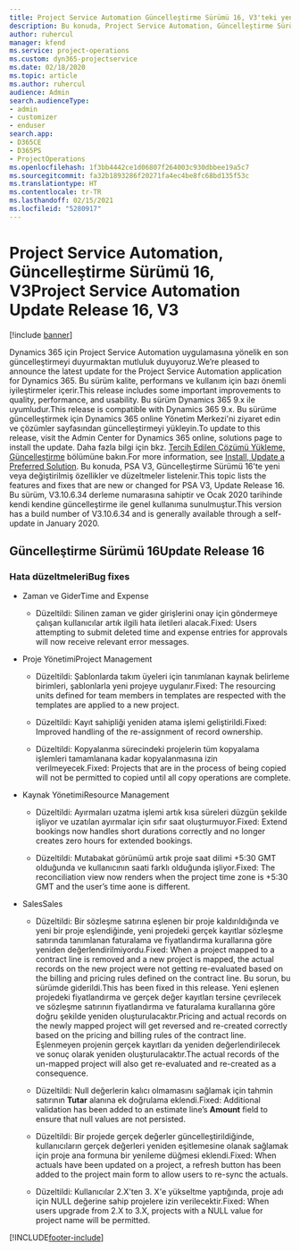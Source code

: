 ```yaml
---
title: Project Service Automation Güncelleştirme Sürümü 16, V3'teki yenilikler veya değişiklikler
description: Bu konuda, Project Service Automation, Güncelleştirme Sürümü 16, V3'teki özellikler ve düzeltmeler listelenir.
author: ruhercul
manager: kfend
ms.service: project-operations
ms.custom: dyn365-projectservice
ms.date: 02/18/2020
ms.topic: article
ms.author: ruhercul
audience: Admin
search.audienceType:
- admin
- customizer
- enduser
search.app:
- D365CE
- D365PS
- ProjectOperations
ms.openlocfilehash: 1f3bb4442ce1d06807f264003c930dbbee19a5c7
ms.sourcegitcommit: fa32b1893286f20271fa4ec4be8fc68bd135f53c
ms.translationtype: HT
ms.contentlocale: tr-TR
ms.lasthandoff: 02/15/2021
ms.locfileid: "5280917"
---
```

# <a name="project-service-automation-update-release-16-v3"></a><span data-ttu-id="0769d-103">Project Service Automation, Güncelleştirme Sürümü 16, V3</span><span class="sxs-lookup"><span data-stu-id="0769d-103">Project Service Automation Update Release 16, V3</span></span>

[!include [banner](../includes/psa-now-project-operations.md)]

<span data-ttu-id="0769d-104">Dynamics 365 için Project Service Automation uygulamasına yönelik en son güncelleştirmeyi duyurmaktan mutluluk duyuyoruz.</span><span class="sxs-lookup"><span data-stu-id="0769d-104">We’re pleased to announce the latest update for the Project Service Automation application for Dynamics 365.</span></span> <span data-ttu-id="0769d-105">Bu sürüm kalite, performans ve kullanım için bazı önemli iyileştirmeler içerir.</span><span class="sxs-lookup"><span data-stu-id="0769d-105">This release includes some important improvements to quality, performance, and usability.</span></span>  <span data-ttu-id="0769d-106">Bu sürüm Dynamics 365 9.x ile uyumludur.</span><span class="sxs-lookup"><span data-stu-id="0769d-106">This release is compatible with Dynamics 365 9.x.</span></span> <span data-ttu-id="0769d-107">Bu sürüme güncelleştirmek için Dynamics 365 online Yönetim Merkezi'ni ziyaret edin ve çözümler sayfasından güncelleştirmeyi yükleyin.</span><span class="sxs-lookup"><span data-stu-id="0769d-107">To update to this release, visit the Admin Center for Dynamics 365 online, solutions page to install the update.</span></span> <span data-ttu-id="0769d-108">Daha fazla bilgi için bkz. [Tercih Edilen Çözümü Yükleme, Güncelleştirme](https://docs.microsoft.com/dynamics365/project-service/upgrade-psa-home-page) bölümüne bakın.</span><span class="sxs-lookup"><span data-stu-id="0769d-108">For more information, see [Install, Update a Preferred Solution](https://docs.microsoft.com/dynamics365/project-service/upgrade-psa-home-page).</span></span>
<span data-ttu-id="0769d-109">Bu konuda, PSA V3, Güncelleştirme Sürümü 16'te yeni veya değiştirilmiş özellikler ve düzeltmeler listelenir.</span><span class="sxs-lookup"><span data-stu-id="0769d-109">This topic lists the features and fixes that are new or changed for PSA V3, Update Release 16.</span></span> <span data-ttu-id="0769d-110">Bu sürüm, V3.10.6.34 derleme numarasına sahiptir ve Ocak 2020 tarihinde kendi kendine güncelleştirme ile genel kullanıma sunulmuştur.</span><span class="sxs-lookup"><span data-stu-id="0769d-110">This version has a build number of V3.10.6.34 and is generally available through a self-update in January 2020.</span></span>


## <a name="update-release-16"></a><span data-ttu-id="0769d-111">Güncelleştirme Sürümü 16</span><span class="sxs-lookup"><span data-stu-id="0769d-111">Update Release 16</span></span>

### <a name="bug-fixes"></a><span data-ttu-id="0769d-112">Hata düzeltmeleri</span><span class="sxs-lookup"><span data-stu-id="0769d-112">Bug fixes</span></span>

-   <span data-ttu-id="0769d-113">Zaman ve Gider</span><span class="sxs-lookup"><span data-stu-id="0769d-113">Time and Expense</span></span>

    -   <span data-ttu-id="0769d-114">Düzeltildi: Silinen zaman ve gider girişlerini onay için göndermeye çalışan kullanıcılar artık ilgili hata iletileri alacak.</span><span class="sxs-lookup"><span data-stu-id="0769d-114">Fixed: Users attempting to submit deleted time and expense entries for approvals will now receive relevant error messages.</span></span>

-   <span data-ttu-id="0769d-115">Proje Yönetimi</span><span class="sxs-lookup"><span data-stu-id="0769d-115">Project Management</span></span>

    -   <span data-ttu-id="0769d-116">Düzeltildi: Şablonlarda takım üyeleri için tanımlanan kaynak belirleme birimleri, şablonlarla yeni projeye uygulanır.</span><span class="sxs-lookup"><span data-stu-id="0769d-116">Fixed: The resourcing units defined for team members in templates are respected with the templates are applied to a new project.</span></span>

    -   <span data-ttu-id="0769d-117">Düzeltildi: Kayıt sahipliği yeniden atama işlemi geliştirildi.</span><span class="sxs-lookup"><span data-stu-id="0769d-117">Fixed: Improved handling of the re-assignment of record ownership.</span></span>

    -   <span data-ttu-id="0769d-118">Düzeltildi: Kopyalanma sürecindeki projelerin tüm kopyalama işlemleri tamamlanana kadar kopyalanmasına izin verilmeyecek.</span><span class="sxs-lookup"><span data-stu-id="0769d-118">Fixed: Projects that are in the process of being copied will not be permitted to copied until all copy operations are complete.</span></span>

-   <span data-ttu-id="0769d-119">Kaynak Yönetimi</span><span class="sxs-lookup"><span data-stu-id="0769d-119">Resource Management</span></span>

    -   <span data-ttu-id="0769d-120">Düzeltildi: Ayırmaları uzatma işlemi artık kısa süreleri düzgün şekilde işliyor ve uzatılan ayırmalar için sıfır saat oluşturmuyor.</span><span class="sxs-lookup"><span data-stu-id="0769d-120">Fixed: Extend bookings now handles short durations correctly and no longer creates zero hours for extended bookings.</span></span>

    -   <span data-ttu-id="0769d-121">Düzeltildi: Mutabakat görünümü artık proje saat dilimi +5:30 GMT olduğunda ve kullanıcının saati farklı olduğunda işliyor.</span><span class="sxs-lookup"><span data-stu-id="0769d-121">Fixed: The reconciliation view now renders when the project time zone is +5:30 GMT and the user’s time aone is different.</span></span>

-   <span data-ttu-id="0769d-122">Sales</span><span class="sxs-lookup"><span data-stu-id="0769d-122">Sales</span></span>

    -   <span data-ttu-id="0769d-123">Düzeltildi: Bir sözleşme satırına eşlenen bir proje kaldırıldığında ve yeni bir proje eşlendiğinde, yeni projedeki gerçek kayıtlar sözleşme satırında tanımlanan faturalama ve fiyatlandırma kurallarına göre yeniden değerlendirilmiyordu.</span><span class="sxs-lookup"><span data-stu-id="0769d-123">Fixed: When a project mapped to a contract line is removed and a new project is mapped, the actual records on the new project were not getting re-evaluated based on the billing and pricing rules defined on the contract line.</span></span> <span data-ttu-id="0769d-124">Bu sorun, bu sürümde giderildi.</span><span class="sxs-lookup"><span data-stu-id="0769d-124">This has been fixed in this release.</span></span> <span data-ttu-id="0769d-125">Yeni eşlenen projedeki fiyatlandırma ve gerçek değer kayıtları tersine çevrilecek ve sözleşme satırının fiyatlandırma ve faturalama kurallarına göre doğru şekilde yeniden oluşturulacaktır.</span><span class="sxs-lookup"><span data-stu-id="0769d-125">Pricing and actual records on the newly mapped project will get reversed and re-created correctly based on the pricing and billing rules of the contract line.</span></span> <span data-ttu-id="0769d-126">Eşlenmeyen projenin gerçek kayıtları da yeniden değerlendirilecek ve sonuç olarak yeniden oluşturulacaktır.</span><span class="sxs-lookup"><span data-stu-id="0769d-126">The actual records of the un-mapped project will also get re-evaluated and re-created as a consequence.</span></span>

    -   <span data-ttu-id="0769d-127">Düzeltildi: Null değerlerin kalıcı olmamasını sağlamak için tahmin satırının **Tutar** alanına ek doğrulama eklendi.</span><span class="sxs-lookup"><span data-stu-id="0769d-127">Fixed: Additional validation has been added to an estimate line’s **Amount** field to ensure that null values are not persisted.</span></span>

    -   <span data-ttu-id="0769d-128">Düzeltildi: Bir projede gerçek değerler güncelleştirildiğinde, kullanıcıların gerçek değerleri yeniden eşitlemesine olanak sağlamak için proje ana formuna bir yenileme düğmesi eklendi.</span><span class="sxs-lookup"><span data-stu-id="0769d-128">Fixed: When actuals have been updated on a project, a refresh button has been added to the project main form to allow users to re-sync the actuals.</span></span>

    -   <span data-ttu-id="0769d-129">Düzeltildi: Kullanıcılar 2.X'ten 3. X'e yükseltme yaptığında, proje adı için NULL değerine sahip projelere izin verilecektir.</span><span class="sxs-lookup"><span data-stu-id="0769d-129">Fixed: When users upgrade from 2.X to 3.X, projects with a NULL value for project name will be permitted.</span></span>



[!INCLUDE[footer-include](../includes/footer-banner.md)]